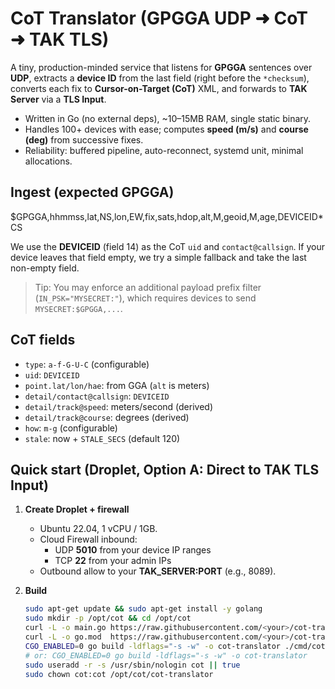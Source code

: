 # CoT Translator (GPGGA UDP ➜ CoT ➜ TAK TLS)

A tiny, production-minded service that listens for **GPGGA** sentences over **UDP**, extracts a **device ID** from the last field (right before the `*checksum`), converts each fix to **Cursor-on-Target (CoT)** XML, and forwards to **TAK Server** via a **TLS Input**.

- Written in Go (no external deps), ~10–15MB RAM, single static binary.
- Handles 100+ devices with ease; computes **speed (m/s)** and **course (deg)** from successive fixes.
- Reliability: buffered pipeline, auto-reconnect, systemd unit, minimal allocations.

## Ingest (expected GPGGA)
$GPGGA,hhmmss,lat,NS,lon,EW,fix,sats,hdop,alt,M,geoid,M,age,DEVICEID*CS

We use the **DEVICEID** (field 14) as the CoT `uid` and `contact@callsign`. If your device leaves that field empty, we try a simple fallback and take the last non-empty field.

> Tip: You may enforce an additional payload prefix filter (`IN_PSK="MYSECRET:"`), which requires devices to send `MYSECRET:$GPGGA,...`.

## CoT fields
- `type`: `a-f-G-U-C` (configurable)
- `uid`: `DEVICEID`
- `point.lat/lon/hae`: from GGA (`alt` is meters)
- `detail/contact@callsign`: `DEVICEID`
- `detail/track@speed`: meters/second (derived)
- `detail/track@course`: degrees (derived)
- `how`: `m-g` (configurable)
- `stale`: now + `STALE_SECS` (default 120)

## Quick start (Droplet, Option A: Direct to TAK TLS Input)

1. **Create Droplet + firewall**
   - Ubuntu 22.04, 1 vCPU / 1GB.
   - Cloud Firewall inbound:
     - UDP **5010** from your device IP ranges
     - TCP **22** from your admin IPs
   - Outbound allow to your **TAK_SERVER:PORT** (e.g., 8089).

2. **Build**
   ```bash
   sudo apt-get update && sudo apt-get install -y golang
   sudo mkdir -p /opt/cot && cd /opt/cot
   curl -L -o main.go https://raw.githubusercontent.com/<your>/cot-translator/main/cmd/cot-translator/main.go
   curl -L -o go.mod  https://raw.githubusercontent.com/<your>/cot-translator/main/go.mod
   CGO_ENABLED=0 go build -ldflags="-s -w" -o cot-translator ./cmd/cot-translator  # if building from repo, use path
   # or: CGO_ENABLED=0 go build -ldflags="-s -w" -o cot-translator
   sudo useradd -r -s /usr/sbin/nologin cot || true
   sudo chown cot:cot /opt/cot/cot-translator
